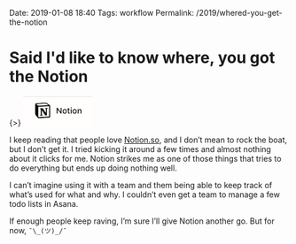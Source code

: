 Date: 2019-01-08 18:40
Tags: workflow 
Permalink: /2019/whered-you-get-the-notion


# Said I'd like to know where, you got the Notion

{>} ![](/_img/notion.png)

I keep reading that people love [Notion.so][1], and I don’t mean to rock the boat, but I don’t get it. I tried kicking it around a few times and almost nothing about it clicks for me. Notion strikes me as one of those things that tries to do everything but ends up doing nothing well.

I can’t imagine using it with a team and them being able to keep track of what’s used for what and why. I couldn’t even get a team to manage a few todo lists in Asana.

If enough people keep raving, I’m sure I’ll give Notion another go. But for now, `¯\_(ツ)_/¯`


[1]:	https://www.notion.so/